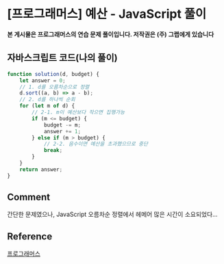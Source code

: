 # [프로그래머스] 예산 - JavaScript 풀이

**본 게시물은 프로그래머스의 연습 문제 풀이입니다. 저작권은 (주) 그랩에게 있습니다**



## 자바스크립트 코드(나의 풀이)

```JavaScript
function solution(d, budget) {
    let answer = 0;
    // 1. d를 오름차순으로 정렬
    d.sort((a, b) => a - b);
    // 2. d를 하나씩 순회
    for (let m of d) {
        // 2-1. m이 예산보다 작으면 집행가능
        if (m <= budget) {
            budget -= m;
            answer += 1;
        } else if (m > budget) {
            // 2-2. 음수이면 예산을 초과했으므로 중단
            break;
        }
    }
    return answer;
}
```



## Comment

간단한 문제였으나, JavaScript 오름차순 정렬에서 헤메어 많은 시간이 소요되었다...

## Reference

[프로그래머스](https://programmers.co.kr)

